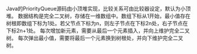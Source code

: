 Java的PriorityQueue源码由小顶堆实现，比较关系可由比较器设定，默认为小顶堆。
数据结构是完全二叉树，存储在一维数组中。数组下标从1开始，最小值存在树根即数组下标为1处。若父节点下标为n，则左子节点在下标2n处，右子节点在下标2n+1处。
每次增加新元素，需要从最后一个元素插入，并向上维护完全二叉树。
每次弹出最小值，需要将最后一个元素换到树根处，并向下维护完全二叉树。
